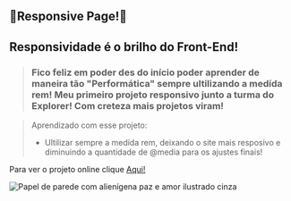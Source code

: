   ##                                                         📲Responsive Page!📲

## Responsividade é o brilho do Front-End!

> ### Fico feliz em poder des do início poder aprender de maneira tão "Performática" sempre ultilizando a medída rem! Meu primeiro projeto responsivo junto a turma do Explorer! Com creteza mais projetos viram!



> Aprendizado com esse projeto:
>
>
> - Ultilizar sempre a medída rem, deixando o site mais resposivo e diminuindo a quantidade de @media para os ajustes finais!

<p>Para ver o projeto online clique <a href="https://paginaresposivaa.netlify.app/">Aqui!</a></p>

![Papel de parede com alienígena paz e amor ilustrado cinza](https://user-images.githubusercontent.com/107922389/174934372-a81a6b50-a790-4247-b098-0661ae705d16.gif)
